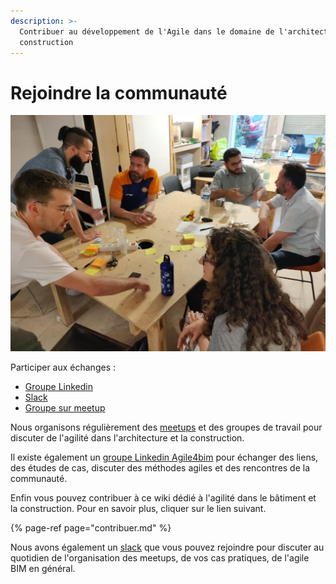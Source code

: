 ```yaml
---
description: >-
  Contribuer au développement de l'Agile dans le domaine de l'architecture et la
  construction
---
```


# Rejoindre la communauté



![Meetup Agile BIM](../../.gitbook/assets/agile-bim-meetup.jpg)

Participer aux échanges :

* [Groupe Linkedin](https://www.linkedin.com/groups/8584849/)
* [Slack](https://communityinviter.com/apps/agile-bim/agile-bim) 
* [Groupe sur meetup](https://www.meetup.com/fr-FR/collaborative-architecture/)

Nous organisons régulièrement des [meetups](https://www.meetup.com/fr-FR/collaborative-architecture/) et des groupes de travail pour discuter de l'agilité dans l'architecture et la construction. 

Il existe également un [groupe Linkedin Agile4bim](https://www.linkedin.com/groups/8584849/) pour échanger des liens, des études de cas, discuter des méthodes agiles et des rencontres de la communauté.

Enfin vous pouvez contribuer à ce wiki dédié à l'agilité dans le bâtiment et la construction. Pour en savoir plus, cliquer sur le lien suivant.

{% page-ref page="contribuer.md" %}



Nous avons également un [slack](http://bit.ly/agilebimslack) que vous pouvez rejoindre pour discuter au quotidien de l'organisation des meetups, de vos cas pratiques, de l'agile BIM en général.







